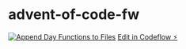 # advent-of-code-fw
[![Append Day Functions to Files](https://github.com/BenjaminDerProgrammierer/advent-of-code-fw/actions/workflows/day.yml/badge.svg)](https://github.com/BenjaminDerProgrammierer/advent-of-code-fw/actions/workflows/day.yml)
[Edit in Codeflow ⚡️](https://stackblitz.com/~/github.com/BenjaminDerProgrammierer/advent-of-code-fw)
